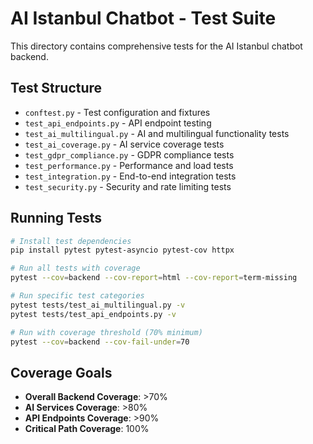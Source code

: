 # AI Istanbul Chatbot - Test Suite

This directory contains comprehensive tests for the AI Istanbul chatbot backend.

## Test Structure

- `conftest.py` - Test configuration and fixtures
- `test_api_endpoints.py` - API endpoint testing
- `test_ai_multilingual.py` - AI and multilingual functionality tests
- `test_ai_coverage.py` - AI service coverage tests
- `test_gdpr_compliance.py` - GDPR compliance tests
- `test_performance.py` - Performance and load tests
- `test_integration.py` - End-to-end integration tests
- `test_security.py` - Security and rate limiting tests

## Running Tests

```bash
# Install test dependencies
pip install pytest pytest-asyncio pytest-cov httpx

# Run all tests with coverage
pytest --cov=backend --cov-report=html --cov-report=term-missing

# Run specific test categories
pytest tests/test_ai_multilingual.py -v
pytest tests/test_api_endpoints.py -v

# Run with coverage threshold (70% minimum)
pytest --cov=backend --cov-fail-under=70
```

## Coverage Goals

- **Overall Backend Coverage**: >70%
- **AI Services Coverage**: >80%
- **API Endpoints Coverage**: >90%
- **Critical Path Coverage**: 100%
